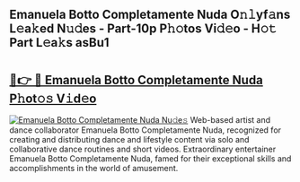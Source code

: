 ## Emanuela Botto Completamente Nuda O𝚗𝚕yf𝚊ns L𝚎a𝚔ed N𝚞𝚍es - Part-10p P𝚑𝚘tos Vi𝚍𝚎o - H𝚘𝚝 Part L𝚎a𝚔s asBu1

# <h2><a href="http://kf3jw8.oniu.top/?m=Emanuela+Botto+Completamente+Nuda">🔗👉 🔴 Emanuela Botto Completamente Nuda P𝚑ot𝚘𝚜 V𝚒d𝚎o</a></h2>

[![Emanuela Botto Completamente Nuda Nu𝚍e𝚜](https://i.imgur.com/0qMVB7G.gif)](http://kf3jw8.oniu.top/?m=Emanuela+Botto+Completamente+Nuda)
Web-based artist and dance collaborator Emanuela Botto Completamente Nuda, recognized for creating and distributing dance and lifestyle content via solo and collaborative dance routines and short videos. Extraordinary entertainer Emanuela Botto Completamente Nuda, famed for their exceptional skills and accomplishments in the world of amusement.  
